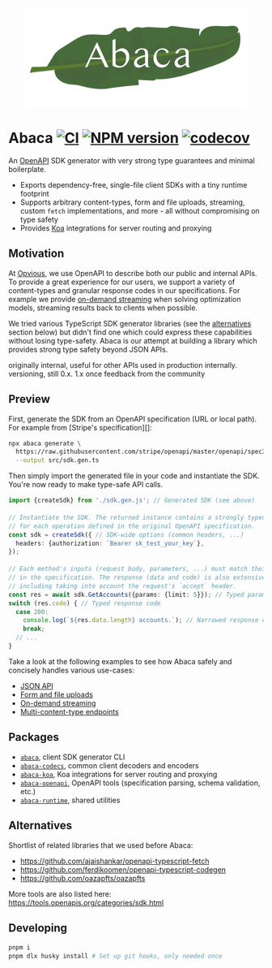 <p align="center">
  <img src="assets/logo.png" height="200" stype="margin: 2em;"/>
</p>

# Abaca [![CI](https://github.com/opvious/abaca/actions/workflows/ci.yml/badge.svg)](https://github.com/opvious/abaca/actions/workflows/ci.yml) [![NPM version](https://img.shields.io/npm/v/abaca.svg)](https://www.npmjs.com/package/abaca) [![codecov](https://codecov.io/gh/opvious/abaca/branch/main/graph/badge.svg?token=XuV2bcZPjJ)](https://codecov.io/gh/opvious/abaca)

An [OpenAPI][] SDK generator with very strong type guarantees and minimal
boilerplate.

+ Exports dependency-free, single-file client SDKs with a tiny runtime footprint
+ Supports arbitrary content-types, form and file uploads, streaming, custom
  `fetch` implementations, and more - all without compromising on type safety
+ Provides [Koa][] integrations for server routing and proxying


## Motivation

At [Opvious][], we use OpenAPI to describe both our public and internal APIs.
To provide a great experience for our users, we support a variety of
content-types and granular response codes in our specifications. For example we
provide [on-demand streaming](examples/on-demand-streaming) when solving
optimization models, streaming results back to clients when possible.

We tried various TypeScript SDK generator libraries (see the
[alternatives](#alternatives) section below) but didn't find one which could
express these capabilities without losing type-safety. Abaca is our attempt at
building a library which provides strong type safety beyond JSON APIs.

originally internal, useful for other APIs
used in production internally.
versioning, still 0.x. 1.x once feedback from the community


## Preview

First, generate the SDK from an OpenAPI specification (URL or local path). For
example from [Stripe's specification][]:

```sh
npx abaca generate \
  https://raw.githubusercontent.com/stripe/openapi/master/openapi/spec3.yaml \
  --output src/sdk.gen.ts
```

Then simply import the generated file in your code and instantiate the SDK.
You're now ready to make type-safe API calls.

```typescript
import {createSdk} from './sdk.gen.js'; // Generated SDK (see above)

// Instantiate the SDK. The returned instance contains a strongly typed method
// for each operation defined in the original OpenAPI specification.
const sdk = createSdk({ // SDK-wide options (common headers, ...)
  headers: {authorization: `Bearer sk_test_your_key`},
});

// Each method's inputs (request body, parameters, ...) must match their type
// in the specification. The response (data and code) is also extensively typed,
// including taking into account the request's `accept` header.
const res = await sdk.GetAccounts({params: {limit: 5}}); // Typed parameters
switch (res.code) { // Typed response code
  case 200:
    console.log(`${res.data.length} accounts.`); // Narrowed response data type
    break;
  // ...
}
```

Take a look at the following examples to see how Abaca safely and concisely
handles various use-cases:

+ [JSON API](/examples/json)
+ [Form and file uploads](/examples/forms-and-files)
+ [On-demand streaming](/examples/on-demand-streaming)
+ [Multi-content-type endpoints](/examples/multi-content-types)


## Packages

+ [`abaca`](/packages/abaca), client SDK generator CLI
+ [`abaca-codecs`](/packages/abaca-codecs), common client decoders and encoders
+ [`abaca-koa`](/packages/abaca-koa), Koa integrations for server routing and
  proxying
+ [`abaca-openapi`](/packages/abaca-openapi), OpenAPI tools (specification
  parsing, schema validation, etc.)
+ [`abaca-runtime`](/packages/abaca-runtime), shared utilities


## Alternatives

Shortlist of related libraries that we used before Abaca:

+ https://github.com/ajaishankar/openapi-typescript-fetch
+ https://github.com/ferdikoomen/openapi-typescript-codegen
+ https://github.com/oazapfts/oazapfts

More tools are also listed here: https://tools.openapis.org/categories/sdk.html


## Developing

```sh
pnpm i
pnpm dlx husky install # Set up git hooks, only needed once
```


[Koa]: https://koajs.com
[OpenAPI]: https://www.openapis.org
[Opvious]: https://www.opvious.io
